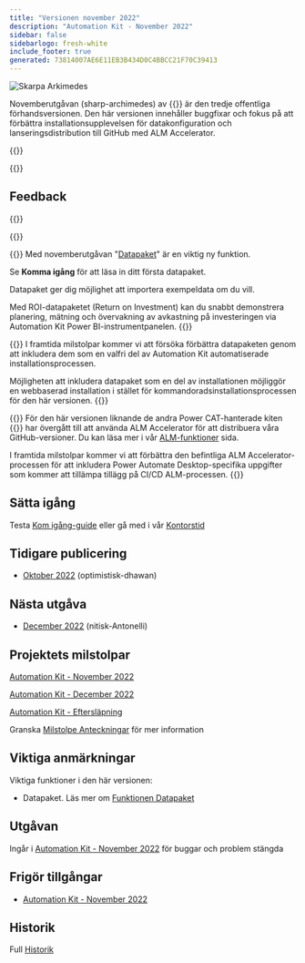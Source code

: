 ```yaml
---
title: "Versionen november 2022"
description: "Automation Kit - November 2022"
sidebar: false
sidebarlogo: fresh-white
include_footer: true
generated: 73814007AE6E11EB3B434D0C4BBCC21F70C39413
---
```


<div class="optional">

![Skarpa Arkimedes](/images/sharp-archimedes.png)

Novemberutgåvan (sharp-archimedes) av {{<product-name>}} är den tredje offentliga förhandsversionen. Den här versionen innehåller buggfixar och fokus på att förbättra installationsupplevelsen för datakonfiguration och lanseringsdistribution till GitHub med ALM Accelerator.

</div>

{{<presentation slides="1,2,3">}}

<div class="optional">

{{<presentationStyles>}}

## Feedback

{{<questions name="/content/sv/releases/november-2022.json" completed="Tack för att du ger feedback" showNavigationButtons="false" locale="sv">}}

</div>

{{<slideStyles>}}

{{<slide  id="slide1" audio="releases/november-2022/DataPacks.mp3" description="Automation Kit Overview" image="releases/november-2022/DataPacks.svg" >}}
Med novemberutgåvan "[Datapaket](/sv/features/datapacks)" är en viktig ny funktion.

Se **Komma igång** för att läsa in ditt första datapaket.

Datapaket ger dig möjlighet att importera exempeldata om du vill.

Med ROI-datapaketet (Return on Investment) kan du snabbt demonstrera planering, mätning och övervakning av avkastning på investeringen via Automation Kit Power BI-instrumentpanelen.
{{</slide>}}

{{<slide  id="slide2" audio="releases/november-2022/DataPacks-WhatsNext.mp3" description="Automation Kit Features" image="releases/november-2022/DataPacks-WhatsNext.svg?v=1" >}}
I framtida milstolpar kommer vi att försöka förbättra datapaketen genom att inkludera dem som en valfri del av Automation Kit automatiserade installationsprocessen.

Möjligheten att inkludera datapaket som en del av installationen möjliggör en webbaserad installation i stället för kommandoradsinstallationsprocessen för den här versionen.
{{</slide>}}


{{<slide id="slide3" audio="releases/november-2022/alm-roadmap.mp3" description="ALM Roadmap" localImage="/images/illustrations/alm-roadmap-2022-11.svg" >}}
För den här versionen liknande de andra Power CAT-hanterade kiten {{<product-name>}} har övergått till att använda ALM Accelerator för att distribuera våra GitHub-versioner. Du kan läsa mer i vår [ALM-funktioner](/sv/features/alm) sida.

I framtida milstolpar kommer vi att förbättra den befintliga ALM Accelerator-processen för att inkludera Power Automate Desktop-specifika uppgifter som kommer att tillämpa tillägg på CI/CD ALM-processen.
{{</slide>}}

<div class="optional">

## Sätta igång

Testa [Kom igång-guide](/sv/get-started) eller gå med i vår [Kontorstid](/sv/office-hours)

## Tidigare publicering

- [Oktober 2022](/sv/releases/october-2022) (optimistisk-dhawan)

## Nästa utgåva

- [December 2022](/sv/releases/december-2022) (nitisk-Antonelli)

## Projektets milstolpar

[Automation Kit - November 2022](https://github.com/orgs/microsoft/projects/486/views/4)

[Automation Kit - December 2022](https://github.com/orgs/microsoft/projects/486/views/5)

[Automation Kit - Eftersläpning](https://github.com/orgs/microsoft/projects/486/views/1)

Granska [Milstolpe Anteckningar](/sv/releases/milestones) för mer information

## Viktiga anmärkningar

Viktiga funktioner i den här versionen:

- Datapaket. Läs mer om [Funktionen Datapaket](/sv/features/datapacks)

## Utgåvan

Ingår i [Automation Kit - November 2022](https://github.com/microsoft/powercat-automation-kit/releases/tag/AutomationKit-November2022) för buggar och problem stängda

## Frigör tillgångar

- [Automation Kit - November 2022](https://github.com/microsoft/powercat-automation-kit/releases/tag/AutomationKit-November2022)

## Historik

Full [Historik](/sv/releases)

</div>
